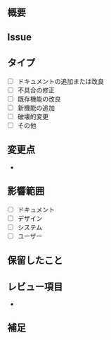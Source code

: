 <!--関連するIssueがあればタイトルの先頭に(#番号)を追加-->

## 概要
<!--(必須)Pull requestの概要-->


## Issue
<!--関連するIssueがあれば#番号を記入-->


## タイプ
<!--(必須)このPull requestによる変更が該当するものに[x]でチェックを入れる-->
- [ ] ドキュメントの追加または改良
- [ ] 不具合の修正
- [ ] 既存機能の改良
- [ ] 新機能の追加
- [ ] 破壊的変更 <!--変更後、既存機能が変更前の一部の動作を行えなくなる-->
- [ ] その他

## 変更点
<!--(必須)変更内容をリストで記入-->
<!--デザインの変更があれば変更前後のスクリーンショットも添付-->
- 

## 影響範囲
<!--(必須)変更によって影響が及ぶ対象に[x]でチェックを入れる-->
- [ ] ドキュメント <!--ユーザーや開発者に向けた説明-->
- [ ] デザイン <!--UIの見た目など-->
- [ ] システム <!--プログラムの処理-->
- [ ] ユーザー <!--ユーザーのおこなえる操作-->

## 保留したこと
<!--このPull requestでは変更しないが後で変更する予定のものがあれば記入-->


## レビュー項目
<!--レビューしてもらう際に注目してほしい点をリストで記入-->
- 

## 補足
